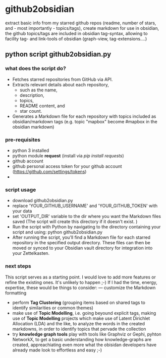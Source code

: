 # github2obsidian
extract basic info from my starred github repos (readme, number of stars, and - most importantly - topics/tags), create markdown for use in obsidian, the github topics/tags are included in obsidian tag-syntax, allowing to facility tag- and link-tools of obsidian (graph-view, tag-extensions....)

## python script github2obsidian.py
### what does the script do?
- Fetches starred repositories from GitHub via API.
- Extracts relevant details about each repository,
  - such as the name,
  - description,
  - topics,
  - README content, and
  - star count.
- Generates a Markdown file for each repository with topics included as obsidian/markdown tags (e.g. topic "mapbox" become #mapbox in the obsidian markdown)

### pre-requisites
- python 3 installed
- python module **request** (install via *pip install requests*)
- github account
- github personal access token for your github account (https://github.com/settings/tokens)
- 
### script usage
- download github2obsidian.py
- replace 'YOUR_GITHUB_USERNAME' and 'YOUR_GITHUB_TOKEN' with your data
- set 'OUTPUT_DIR' variable to the dir where you want the Markdown files saved (The script will create this directory if it doesn't exist.
)
- Run the script with Python by navigating to the directory containing your script and using: python github2obsidian.py
- After running the script, you'll find a Markdown file for each starred repository in the specified output directory. These files can then be moved or synced to your Obsidian vault directory for integration into your Zettelkasten.

### next steps
This script serves as a starting point. 
I would love to add more features or refine the existing ones.
It's unlikely to happen ;-) 
If I had the time, energy, expertise, these would be things to consider:
— customize the Markdown formatting
- perform **Tag Clustering** (grouping items based on shared tags to identify similarities or common themes)
- make use of **Topic Modelling**, i.e. going beyound explicit tags, making use of  **Topic Modelling** projects which make use of Latent Dirichlet Allocation (LDA) and the like, to analyze the words in the created markdowns, in order to identify topics that pervade the collection
- try **knowledge graph tools** play with tools like Graphviz or Gephi, pyhton NetworkX, to get a basic understanding how knowledge-graphs are created, appreachiating even more what the obisidan developers have already made look to effortless and easy ;-)
